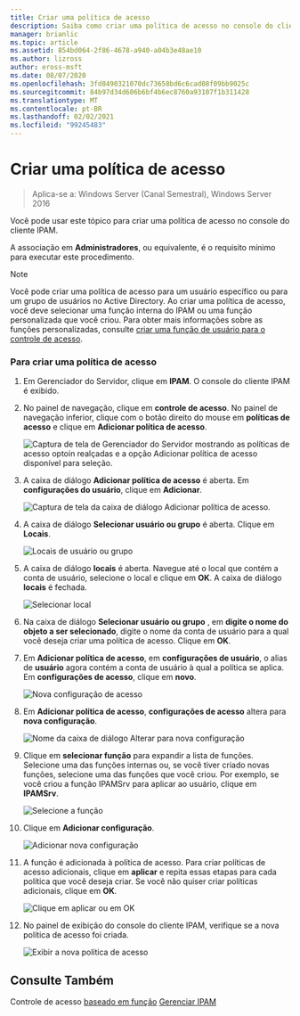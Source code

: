 ```yaml
---
title: Criar uma política de acesso
description: Saiba como criar uma política de acesso no console do cliente IPAM.
manager: brianlic
ms.topic: article
ms.assetid: 854bd064-2f86-4678-a940-a04b3e48ae10
ms.author: lizross
author: eross-msft
ms.date: 08/07/2020
ms.openlocfilehash: 3fd8490321070dc73658bd6c6cad08f09bb9025c
ms.sourcegitcommit: 84b97d34d606b6bf4b6ec8760a93107f1b311428
ms.translationtype: MT
ms.contentlocale: pt-BR
ms.lasthandoff: 02/02/2021
ms.locfileid: "99245483"
---
```

# <a name="create-an-access-policy"></a>Criar uma política de acesso

>Aplica-se a: Windows Server (Canal Semestral), Windows Server 2016

Você pode usar este tópico para criar uma política de acesso no console do cliente IPAM.

A associação em **Administradores**, ou equivalente, é o requisito mínimo para executar este procedimento.

> [!NOTE]
> Você pode criar uma política de acesso para um usuário específico ou para um grupo de usuários no Active Directory. Ao criar uma política de acesso, você deve selecionar uma função interna do IPAM ou uma função personalizada que você criou. Para obter mais informações sobre as funções personalizadas, consulte [criar uma função de usuário para o controle de acesso](../../technologies/ipam/Create-a-User-Role-for-Access-Control.md).

### <a name="to-create-an-access-policy"></a>Para criar uma política de acesso

1.  Em Gerenciador do Servidor, clique em  **IPAM**. O console do cliente IPAM é exibido.

2.  No painel de navegação, clique em **controle de acesso**. No painel de navegação inferior, clique com o botão direito do mouse em **políticas de acesso** e clique em **Adicionar política de acesso**.

    ![Captura de tela de Gerenciador do Servidor mostrando as políticas de acesso optoin realçadas e a opção Adicionar política de acesso disponível para seleção.](../../media/Create-an-Access-Policy/ipam_CreateAP_01.jpg)

3.  A caixa de diálogo **Adicionar política de acesso** é aberta. Em **configurações do usuário**, clique em **Adicionar**.

    ![Captura de tela da caixa de diálogo Adicionar política de acesso.](../../media/Create-an-Access-Policy/ipam_CreateAP_02.jpg)

4.  A caixa de diálogo **Selecionar usuário ou grupo** é aberta. Clique em **Locais**.

    ![Locais de usuário ou grupo](../../media/Create-an-Access-Policy/ipam_CreateAP_03.jpg)

5.  A caixa de diálogo **locais** é aberta. Navegue até o local que contém a conta de usuário, selecione o local e clique em **OK**. A caixa de diálogo **locais** é fechada.

    ![Selecionar local](../../media/Create-an-Access-Policy/ipam_CreateAP_04.jpg)

6.  Na caixa de diálogo **Selecionar usuário ou grupo** , em **digite o nome do objeto a ser selecionado**, digite o nome da conta de usuário para a qual você deseja criar uma política de acesso. Clique em **OK**.

7.  Em **Adicionar política de acesso**, em **configurações de usuário**, o alias de **usuário** agora contém a conta de usuário à qual a política se aplica. Em **configurações de acesso**, clique em **novo**.

    ![Nova configuração de acesso](../../media/Create-an-Access-Policy/ipam_CreateAP_05.jpg)

8.  Em **Adicionar política de acesso**, **configurações de acesso** altera para **nova configuração**.

    ![Nome da caixa de diálogo Alterar para nova configuração](../../media/Create-an-Access-Policy/ipam_CreateAP_06.jpg)

9. Clique em **selecionar função** para expandir a lista de funções. Selecione uma das funções internas ou, se você tiver criado novas funções, selecione uma das funções que você criou. Por exemplo, se você criou a função IPAMSrv para aplicar ao usuário, clique em **IPAMSrv**.

    ![Selecione a função](../../media/Create-an-Access-Policy/ipam_CreateAP_07.jpg)

10. Clique em **Adicionar configuração**.

    ![Adicionar nova configuração](../../media/Create-an-Access-Policy/ipam_CreateAP_08.jpg)

11. A função é adicionada à política de acesso. Para criar políticas de acesso adicionais, clique em **aplicar** e repita essas etapas para cada política que você deseja criar. Se você não quiser criar políticas adicionais, clique em **OK**.

    ![Clique em aplicar ou em OK](../../media/Create-an-Access-Policy/ipam_CreateAP_09.jpg)

12. No painel de exibição do console do cliente IPAM, verifique se a nova política de acesso foi criada.

    ![Exibir a nova política de acesso](../../media/Create-an-Access-Policy/ipam_CreateAP_09a.jpg)

## <a name="see-also"></a>Consulte Também
Controle de acesso [baseado em função](Role-based-Access-Control.md) 
 [Gerenciar IPAM](Manage-IPAM.md)



